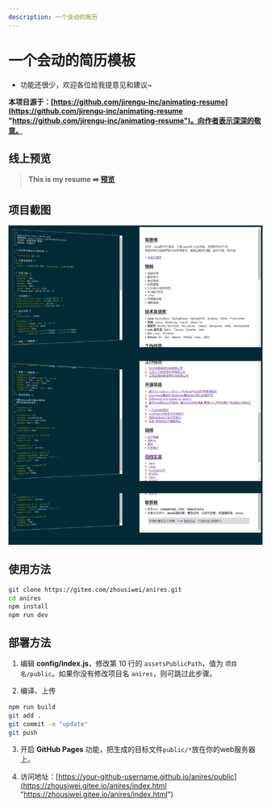 ```yaml
---
description: 一个会动的简历
---
```


# 一个会动的简历模板 <GitHubLink repo="JoeyBling/anires"/>
- 功能还很少，欢迎各位给我提意见和建议~

**本项目源于：[https://github.com/jirengu-inc/animating-resume](https://github.com/jirengu-inc/animating-resume "https://github.com/jirengu-inc/animating-resume")。向作者表示深深的敬意。**

## 线上预览

> **This is my resume ➡️ [预览](https://zhousiwei.gitee.io/anires/index.html "https://zhousiwei.gitee.io/anires/index.html")**

## 项目截图

[![試毅-思伟的个人简历](../assets/screenshots/anires_all_mini.png "試毅-思伟的个人简历")](https://zhousiwei.gitee.io/anires/index.html "試毅-思伟的个人简历")

## 使用方法
```bash
git clone https://gitee.com/zhousiwei/anires.git
cd anires
npm install
npm run dev
```

## 部署方法

1. 编辑 **config/index.js**，修改第 10 行的 `assetsPublicPath`，值为 `项目名/public`。如果你没有修改项目名 `anires`，则可跳过此步骤。

2. 编译、上传
```bash
npm run build
git add .
git commit -m "update"
git push
```
3. 开启 **GitHub Pages** 功能，把生成的目标文件`public/*`放在你的web服务器上。

4. 访问地址：[https://your-github-username.github.io/anires/public](https://zhousiwei.gitee.io/anires/index.html "https://zhousiwei.gitee.io/anires/index.html")
